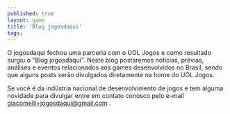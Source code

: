 ```yaml
---
published: true
layout: game
title: 'Blog jogosdaqui'
tags: 
---
```


O jogosdaqui fechou uma parceria com o UOL Jogos e como resultado surgiu o &quot;Blog jogosdaqui&quot;.
Neste blog postaremos not&#237;cias, pr&#233;vias, an&#225;lises e eventos relacionados aos games desenvolvidos no Brasil, sendo que alguns posts ser&#227;o divulgados diretamente na home do UOL Jogos.
<p class="p1"> 
<p class="p1">Se voc&#234; &#233; da ind&#250;stria nacional de desenvolvimento de jogos e tem alguma novidade para divulgar entre em contato conosco pelo e-mail <a href="mailto:giacomelli+jogosdaqui@gmail.com">giacomelli+jogosdaqui@gmail.com</a>
.
 
